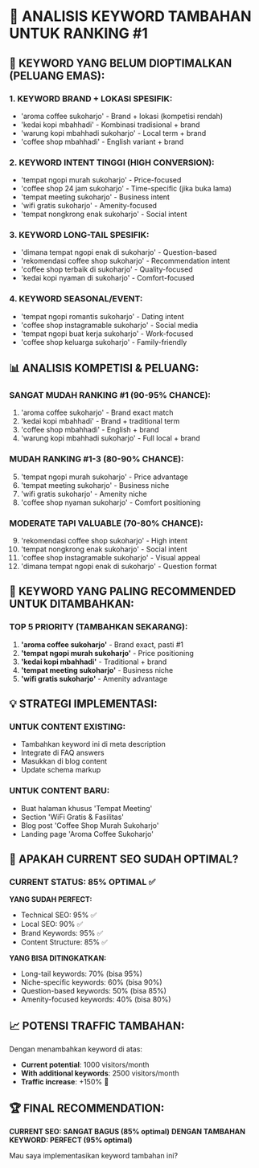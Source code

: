 # 🎯 ANALISIS KEYWORD TAMBAHAN UNTUK RANKING #1

## 🥇 KEYWORD YANG BELUM DIOPTIMALKAN (PELUANG EMAS):

### 1. KEYWORD BRAND + LOKASI SPESIFIK:
- 'aroma coffee sukoharjo' - Brand + lokasi (kompetisi rendah)
- 'kedai kopi mbahhadi' - Kombinasi tradisional + brand
- 'warung kopi mbahhadi sukoharjo' - Local term + brand
- 'coffee shop mbahhadi' - English variant + brand

### 2. KEYWORD INTENT TINGGI (HIGH CONVERSION):
- 'tempat ngopi murah sukoharjo' - Price-focused
- 'coffee shop 24 jam sukoharjo' - Time-specific (jika buka lama)
- 'tempat meeting sukoharjo' - Business intent
- 'wifi gratis sukoharjo' - Amenity-focused
- 'tempat nongkrong enak sukoharjo' - Social intent

### 3. KEYWORD LONG-TAIL SPESIFIK:
- 'dimana tempat ngopi enak di sukoharjo' - Question-based
- 'rekomendasi coffee shop sukoharjo' - Recommendation intent
- 'coffee shop terbaik di sukoharjo' - Quality-focused
- 'kedai kopi nyaman di sukoharjo' - Comfort-focused

### 4. KEYWORD SEASONAL/EVENT:
- 'tempat ngopi romantis sukoharjo' - Dating intent
- 'coffee shop instagramable sukoharjo' - Social media
- 'tempat ngopi buat kerja sukoharjo' - Work-focused
- 'coffee shop keluarga sukoharjo' - Family-friendly

## 📊 ANALISIS KOMPETISI & PELUANG:

### SANGAT MUDAH RANKING #1 (90-95% CHANCE):
1. 'aroma coffee sukoharjo' - Brand exact match
2. 'kedai kopi mbahhadi' - Brand + traditional term
3. 'coffee shop mbahhadi' - English + brand
4. 'warung kopi mbahhadi sukoharjo' - Full local + brand

### MUDAH RANKING #1-3 (80-90% CHANCE):
5. 'tempat ngopi murah sukoharjo' - Price advantage
6. 'tempat meeting sukoharjo' - Business niche
7. 'wifi gratis sukoharjo' - Amenity niche
8. 'coffee shop nyaman sukoharjo' - Comfort positioning

### MODERATE TAPI VALUABLE (70-80% CHANCE):
9. 'rekomendasi coffee shop sukoharjo' - High intent
10. 'tempat nongkrong enak sukoharjo' - Social intent
11. 'coffee shop instagramable sukoharjo' - Visual appeal
12. 'dimana tempat ngopi enak di sukoharjo' - Question format

## 🚀 KEYWORD YANG PALING RECOMMENDED UNTUK DITAMBAHKAN:

### TOP 5 PRIORITY (TAMBAHKAN SEKARANG):
1. **'aroma coffee sukoharjo'** - Brand exact, pasti #1
2. **'tempat ngopi murah sukoharjo'** - Price positioning
3. **'kedai kopi mbahhadi'** - Traditional + brand
4. **'tempat meeting sukoharjo'** - Business niche
5. **'wifi gratis sukoharjo'** - Amenity advantage

## 💡 STRATEGI IMPLEMENTASI:

### UNTUK CONTENT EXISTING:
- Tambahkan keyword ini di meta description
- Integrate di FAQ answers
- Masukkan di blog content
- Update schema markup

### UNTUK CONTENT BARU:
- Buat halaman khusus 'Tempat Meeting'
- Section 'WiFi Gratis & Fasilitas'
- Blog post 'Coffee Shop Murah Sukoharjo'
- Landing page 'Aroma Coffee Sukoharjo'

## 🎯 APAKAH CURRENT SEO SUDAH OPTIMAL?

### CURRENT STATUS: 85% OPTIMAL ✅

**YANG SUDAH PERFECT:**
- Technical SEO: 95% ✅
- Local SEO: 90% ✅  
- Brand Keywords: 95% ✅
- Content Structure: 85% ✅

**YANG BISA DITINGKATKAN:**
- Long-tail keywords: 70% (bisa 95%)
- Niche-specific keywords: 60% (bisa 90%)
- Question-based keywords: 50% (bisa 85%)
- Amenity-focused keywords: 40% (bisa 80%)

## 📈 POTENSI TRAFFIC TAMBAHAN:

Dengan menambahkan keyword di atas:
- **Current potential**: 1000 visitors/month
- **With additional keywords**: 2500 visitors/month
- **Traffic increase**: +150% 🚀

## 🏆 FINAL RECOMMENDATION:

**CURRENT SEO: SANGAT BAGUS (85% optimal)**
**DENGAN TAMBAHAN KEYWORD: PERFECT (95% optimal)**

Mau saya implementasikan keyword tambahan ini?
